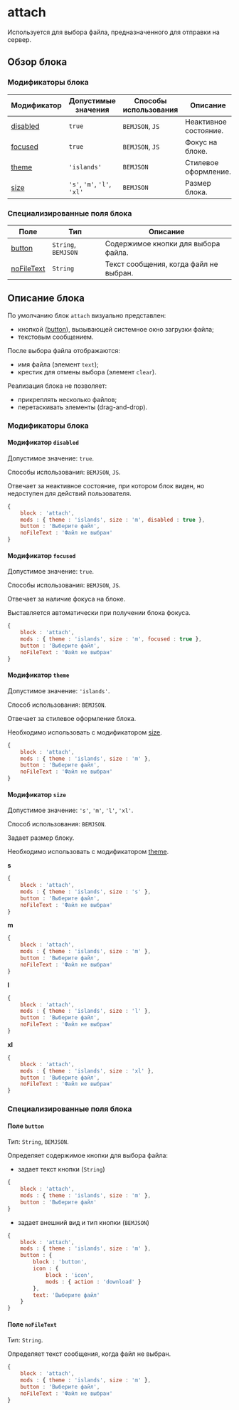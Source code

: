 # attach

Используется для выбора файла, предназначенного для отправки на сервер.

## Обзор блока

### Модификаторы блока

| Модификатор | Допустимые значения | Способы использования | Описание |
| ----------- | ------------------- | -------------------- | -------- |
| <a href="#disabled">disabled</a> | <code>true</code> | <code>BEMJSON</code>, <code>JS</code> | Неактивное состояние. |
| <a href="#focused">focused</a> | <code>true</code> | <code>BEMJSON</code>, <code>JS</code> | Фокус на блоке. |
| <a href="#themes">theme</a> | <code>'islands'</code> | <code>BEMJSON</code> | Стилевое оформление. |
| <a href="#size">size</a> | <code>'s'</code>, <code>'m'</code>, <code>'l'</code>, <code>'xl'</code> | <code>BEMJSON</code> | Размер блока. |

### Специализированные поля блока

| Поле | Тип | Описание |
| ---- | --- | -------- |
| <a href="#button">button</a> | <code>String</code>, <code>BEMJSON</code> | Содержимое кнопки для выбора файла. |
| <a href="#nofiletext">noFileText</a> | <code>String</code> | Текст сообщения, когда файл не выбран. |

## Описание блока

По умолчанию блок `attach` визуально представлен:

* кнопкой ([button](../button/button.ru.md)), вызывающей системное окно загрузки файла;
* текстовым сообщением.

После выбора файла отображаются:

* имя файла (элемент `text`);
* крестик для отмены выбора (элемент `clear`).

Реализация блока не позволяет:

* прикреплять несколько файлов;
* перетаскивать элементы (drag-and-drop).

### Модификаторы блока

<a name="disabled"></a>

#### Модификатор `disabled`

Допустимое значение: `true`.

Способы использования: `BEMJSON`, `JS`.

Отвечает за неактивное состояние, при котором блок виден, но недоступен для действий пользователя.

```js
{
    block : 'attach',
    mods : { theme : 'islands', size : 'm', disabled : true },
    button : 'Выберите файл',
    noFileText : 'Файл не выбран'
}
```

<a name="focused"></a>

#### Модификатор `focused`

Допустимое значение: `true`.

Способы использования: `BEMJSON`, `JS`.

Отвечает за наличие фокуса на блоке.

Выставляется автоматически при получении блока фокуса.

```javascript
{
    block : 'attach',
    mods : { theme : 'islands', size : 'm', focused : true },
    button : 'Выберите файл',
    noFileText : 'Файл не выбран'
}
```

<a name="themes"></a>

#### Модификатор `theme`

Допустимое значение: `'islands'`.

Способ использования: `BEMJSON`.

Отвечает за стилевое оформление блока.

Необходимо использовать с модификатором <a href="#size">size</a>.

```js
{
    block : 'attach',
    mods : { theme : 'islands', size : 'm' },
    button : 'Выберите файл',
    noFileText : 'Файл не выбран'
}
```

<a name="size"></a>

#### Модификатор `size`

Допустимое значение: `'s'`, `'m'`, `'l'`, `'xl'`.

Способ использования: `BEMJSON`.

Задает размер блоку.

Необходимо использовать с модификатором <a href="#themes">theme</a>.

**s**

```js
{
    block : 'attach',
    mods : { theme : 'islands', size : 's' },
    button : 'Выберите файл',
    noFileText : 'Файл не выбран'
}
```

**m**

```js
{
    block : 'attach',
    mods : { theme : 'islands', size : 'm' },
    button : 'Выберите файл',
    noFileText : 'Файл не выбран'
}
```

**l**

```js
{
    block : 'attach',
    mods : { theme : 'islands', size : 'l' },
    button : 'Выберите файл',
    noFileText : 'Файл не выбран'
}
```

**xl**

```js
{
    block : 'attach',
    mods : { theme : 'islands', size : 'xl' },
    button : 'Выберите файл',
    noFileText : 'Файл не выбран'
}
```

### Специализированные поля блока

<a name="button"></a>

#### Поле `button`

Тип: `String`, `BEMJSON`.

Определяет содержимое кнопки для выбора файла:

* задает текст кнопки (`String`)

```js
{
    block : 'attach',
    mods : { theme : 'islands', size : 'm' },
    button : 'Выберите файл'
}
```

* задает внешний вид и тип кнопки (`BEMJSON`)

```js
{
    block : 'attach',
    mods : { theme : 'islands', size : 'm' },
    button : {
        block : 'button',
        icon : {
            block : 'icon',
            mods : { action : 'download' }
        },
        text: 'Выберите файл'
    }
}
```

<a name="nofiletext"></a>

#### Поле `noFileText`

Тип: `String`.

Определяет текст сообщения, когда файл не выбран.

```js
{
    block : 'attach',
    mods : { theme : 'islands', size : 'm' },
    button : 'Выберите файл',
    noFileText : 'Файл не выбран'
}
```
